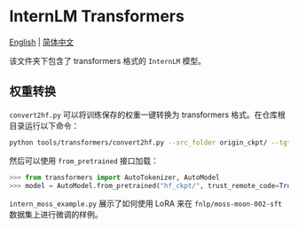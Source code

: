 # InternLM Transformers

[English](./README.md) |
[简体中文](./README-zh-Hans.md)

该文件夹下包含了 transformers 格式的 `InternLM` 模型。


## 权重转换

`convert2hf.py` 可以将训练保存的权重一键转换为 transformers 格式。在仓库根目录运行以下命令：

```bash
python tools/transformers/convert2hf.py --src_folder origin_ckpt/ --tgt_folder hf_ckpt/ --tokenizer ./tools/V7_sft.model
```

然后可以使用 `from_pretrained` 接口加载：

```python
>>> from transformers import AutoTokenizer, AutoModel
>>> model = AutoModel.from_pretrained("hf_ckpt/", trust_remote_code=True).cuda()
```


`intern_moss_example.py` 展示了如何使用 LoRA 来在 `fnlp/moss-moon-002-sft` 数据集上进行微调的样例。
